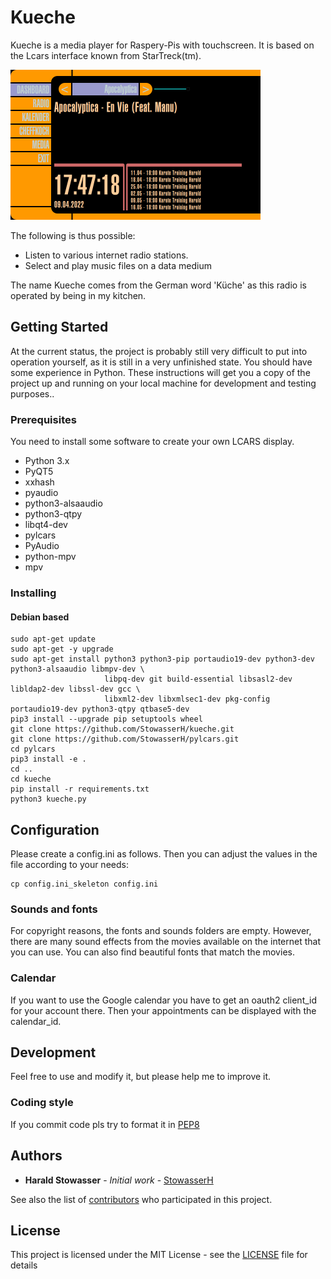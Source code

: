 # Kueche
Kueche is a media player for Raspery-Pis with touchscreen. It is based on the Lcars interface known from StarTreck(tm).

<img src="pictures/dash.png" alt="Dashboard" width="400">

The following is thus possible:
  * Listen to various internet radio stations.
  * Select and play music files on a data medium

The name Kueche comes from the German word 'Küche' as this radio is operated by being in my kitchen.

## Getting Started

At the current status, the project is probably still very difficult to put into operation yourself, as it is still in a very unfinished state.
You should have some experience in Python.
These instructions will get you a copy of the project up and running on your local machine for development and testing purposes..

### Prerequisites

You need to install some software to create your own LCARS display.
  * Python 3.x
  * PyQT5
  * xxhash
  * pyaudio
  * python3-alsaaudio
  * python3-qtpy
  * libqt4-dev
  * pylcars
  * PyAudio
  * python-mpv
  * mpv

### Installing 

#### Debian based 
```
sudo apt-get update 
sudo apt-get -y upgrade
sudo apt-get install python3 python3-pip portaudio19-dev python3-dev python3-alsaaudio libmpv-dev \
                     libpq-dev git build-essential libsasl2-dev libldap2-dev libssl-dev gcc \
                     libxml2-dev libxmlsec1-dev pkg-config portaudio19-dev python3-qtpy qtbase5-dev
pip3 install --upgrade pip setuptools wheel
git clone https://github.com/StowasserH/kueche.git
git clone https://github.com/StowasserH/pylcars.git
cd pylcars
pip3 install -e .
cd ..
cd kueche
pip install -r requirements.txt
python3 kueche.py
```


## Configuration

Please create a config.ini as follows. Then you can adjust the values in the file according to your needs:
```
cp config.ini_skeleton config.ini
```

### Sounds and fonts
For copyright reasons, the fonts and sounds folders are empty. However, there are many sound effects from the movies available on the internet that you can use.
You can also find beautiful fonts that match the movies.

### Calendar
If you want to use the Google calendar you have to get an oauth2 client_id for your account there.
Then your appointments can be displayed with the calendar_id.

## Development

Feel free to use and modify it, but please help me to improve it.

### Coding style

If you commit code pls try to format it in [PEP8](https://www.python.org/dev/peps/pep-0008/)


## Authors

* **Harald Stowasser** - *Initial work* - [StowasserH](https://github.com/StowasserH)

See also the list of [contributors](https://github.com/StowasserH/pylcars/contributors) who participated in this project.

## License

This project is licensed under the MIT License - see the [LICENSE](LICENSE) file for details
